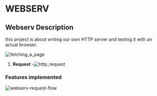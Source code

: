 # WEBSERV
## Webserv Description

this project is about writing our own HTTP server and testing it with an actual browser.

![fetching_a_page](https://github.com/dridslash/Web_server/assets/63309639/8d58575c-1dab-40c2-89af-da2cf3533fde)

1. **Request**
    -![http_request](https://github.com/dridslash/Web_server/assets/63309639/99457f22-2192-456e-b902-6f435c2d8f75)




### Features implemented
![webserv-request-flow](https://github.com/dridslash/Web_server/assets/63309639/3f01aa80-6d71-4150-8d6b-7bdc56d375c9)
